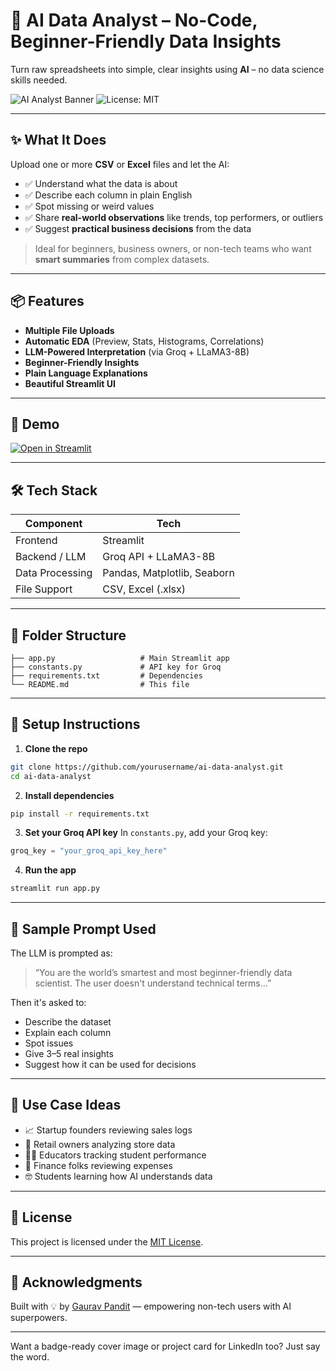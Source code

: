 
# 🤖 AI Data Analyst – No-Code, Beginner-Friendly Data Insights

Turn raw spreadsheets into simple, clear insights using **AI** – no data science skills needed.

![AI Analyst Banner](https://img.shields.io/badge/Made%20With-Streamlit-blue?style=for-the-badge)
![License: MIT](https://img.shields.io/badge/License-MIT-green.svg?style=for-the-badge)

---

## ✨ What It Does

Upload one or more **CSV** or **Excel** files and let the AI:

* ✅ Understand what the data is about
* ✅ Describe each column in plain English
* ✅ Spot missing or weird values
* ✅ Share **real-world observations** like trends, top performers, or outliers
* ✅ Suggest **practical business decisions** from the data

> Ideal for beginners, business owners, or non-tech teams who want **smart summaries** from complex datasets.

---

## 📦 Features

* **Multiple File Uploads**
* **Automatic EDA** (Preview, Stats, Histograms, Correlations)
* **LLM-Powered Interpretation** (via Groq + LLaMA3-8B)
* **Beginner-Friendly Insights**
* **Plain Language Explanations**
* **Beautiful Streamlit UI**

---

## 🚀 Demo

[![Open in Streamlit](https://static.streamlit.io/badges/streamlit_badge_black_white.svg)](https://your-demo-link-if-hosted)

---

## 🛠️ Tech Stack

| Component       | Tech                        |
| --------------- | --------------------------- |
| Frontend        | Streamlit                   |
| Backend / LLM   | Groq API + LLaMA3-8B        |
| Data Processing | Pandas, Matplotlib, Seaborn |
| File Support    | CSV, Excel (.xlsx)          |

---

## 📂 Folder Structure

```
├── app.py                   # Main Streamlit app
├── constants.py             # API key for Groq
├── requirements.txt         # Dependencies
└── README.md                # This file
```

---

## 🔐 Setup Instructions

1. **Clone the repo**

```bash
git clone https://github.com/yourusername/ai-data-analyst.git
cd ai-data-analyst
```

2. **Install dependencies**

```bash
pip install -r requirements.txt
```

3. **Set your Groq API key**
   In `constants.py`, add your Groq key:

```python
groq_key = "your_groq_api_key_here"
```

4. **Run the app**

```bash
streamlit run app.py
```

---

## 🧠 Sample Prompt Used

The LLM is prompted as:

> “You are the world’s smartest and most beginner-friendly data scientist. The user doesn't understand technical terms...”

Then it's asked to:

* Describe the dataset
* Explain each column
* Spot issues
* Give 3–5 real insights
* Suggest how it can be used for decisions

---

## 📌 Use Case Ideas

* 📈 Startup founders reviewing sales logs
* 🏪 Retail owners analyzing store data
* 🧑‍🏫 Educators tracking student performance
* 💸 Finance folks reviewing expenses
* 🤓 Students learning how AI understands data

---

## 📜 License

This project is licensed under the [MIT License](LICENSE).

---

## 🙌 Acknowledgments

Built with 💡 by [Gaurav Pandit](https://linkedin.com/in/gaurav-pandit-gp07) — empowering non-tech users with AI superpowers.

---

Want a badge-ready cover image or project card for LinkedIn too? Just say the word.
